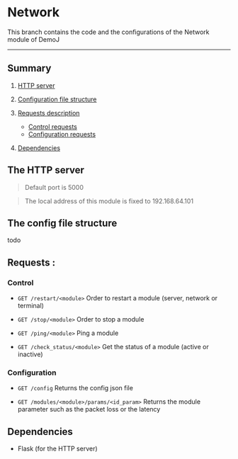 # Network

This branch contains the code and the configurations of the Network module of DemoJ

----

## Summary

1. [HTTP server](#the-http-server)
2. [Configuration file structure](#the-config-file-structure)
3. [Requests description](#requests)

    - [Control requests](#control)
    - [Configuration requests](#configuration)
4. [Dependencies](#dependencies)

## The HTTP server

> Default port is 5000

> The local address of this module is fixed to 192.168.64.101 

## The config file structure

todo


## Requests :

### Control

- ```GET /restart/<module>``` Order to restart a module (server, network or terminal)

- ```GET /stop/<module>``` Order to stop a module

- ```GET /ping/<module>``` Ping a module

- ```GET /check_status/<module>``` Get the status of a module (active or inactive)

### Configuration

- ```GET /config``` Returns the config json file

- ```GET /modules/<module>/params/<id_param>``` Returns the module parameter such as the packet loss or the latency


## Dependencies 

- Flask (for the HTTP server)